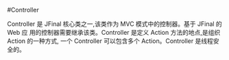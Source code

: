 #Controller

Controller 是 JFinal 核心类之一,该类作为 MVC 模式中的控制器。基于 JFinal 的 Web 应 用的控制器需要继承该类。Controller 是定义 Action 方法的地点,是组织 Action 的一种方式, 一个 Controller 可以包含多个 Action。Controller 是线程安全的。
